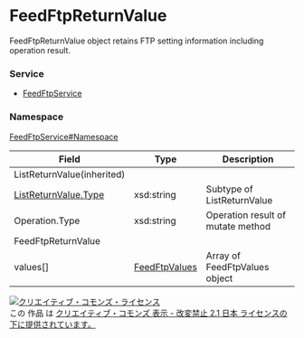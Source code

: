 # FeedFtpReturnValue
FeedFtpReturnValue object retains FTP setting information including operation result.

### Service
+ [FeedFtpService](../../services/FeedFtpService.md)

### Namespace
[FeedFtpService#Namespace](../../services/FeedFtpService.md#namespace)

| Field | Type | Description |
|---|---|---|
| ListReturnValue(inherited)|||
| [ListReturnValue.Type](../Common/ListReturnValue.md) | xsd:string| Subtype of ListReturnValue |
| Operation.Type| xsd:string| Operation result of mutate method |
| FeedFtpReturnValue|||
| values[]| [FeedFtpValues](./FeedFtpValues.md)| Array of FeedFtpValues object |

<a rel="license" href="http://creativecommons.org/licenses/by-nd/2.1/jp/"><img alt="クリエイティブ・コモンズ・ライセンス" style="border-width:0" src="https://i.creativecommons.org/l/by-nd/2.1/jp/88x31.png" /></a><br />この 作品 は <a rel="license" href="http://creativecommons.org/licenses/by-nd/2.1/jp/">クリエイティブ・コモンズ 表示 - 改変禁止 2.1 日本 ライセンスの下に提供されています。</a>
